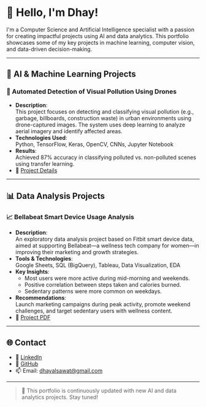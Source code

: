 # 👋 Hello, I'm Dhay!

I'm a Computer Science and Artificial Intelligence specialist with a passion for creating impactful projects using AI and data analytics. This portfolio showcases some of my key projects in machine learning, computer vision, and data-driven decision-making.

---

## 🧠 AI & Machine Learning Projects

### 🔹 Automated Detection of Visual Pollution Using Drones
- **Description**:  
  This project focuses on detecting and classifying visual pollution (e.g., garbage, billboards, construction waste) in urban environments using drone-captured images. The system uses deep learning to analyze aerial imagery and identify affected areas.
- **Technologies Used**:  
  Python, TensorFlow, Keras, OpenCV, CNNs, Jupyter Notebook
- **Results**:  
  Achieved 87% accuracy in classifying polluted vs. non-polluted scenes using transfer learning.
- 🔗 [Project Details](./projects/ai/project1/README.md)

---

## 📊 Data Analysis Projects

### 📈 Bellabeat Smart Device Usage Analysis
- **Description**:  
  An exploratory data analysis project based on Fitbit smart device data, aimed at supporting Bellabeat—a wellness tech company for women—in improving their marketing and growth strategies.
- **Tools & Technologies**:  
  Google Sheets, SQL (BigQuery), Tableau, Data Visualization, EDA
- **Key Insights**:  
  - Most users were more active during mid-morning and weekends.  
  - Positive correlation between steps taken and calories burned.  
  - Sedentary patterns were more common on weekdays.
- **Recommendations**:  
  Launch marketing campaigns during peak activity, promote weekend challenges, and target sedentary users with wellness content.
- 🔗 [Project PDF](./projects/data-analysis/project2/README.md)

---

## 🌐 Contact

- 💼 [LinkedIn](https://www.linkedin.com/in/dhay-alsuwat-09555b1bb/)
- 🐙 [GitHub](https://github.com/22-dhay/my-portfolio)
- 📫 Email: dhayalsawat@gmail.com

---

> 🚀 This portfolio is continuously updated with new AI and data analytics projects. Stay tuned!
